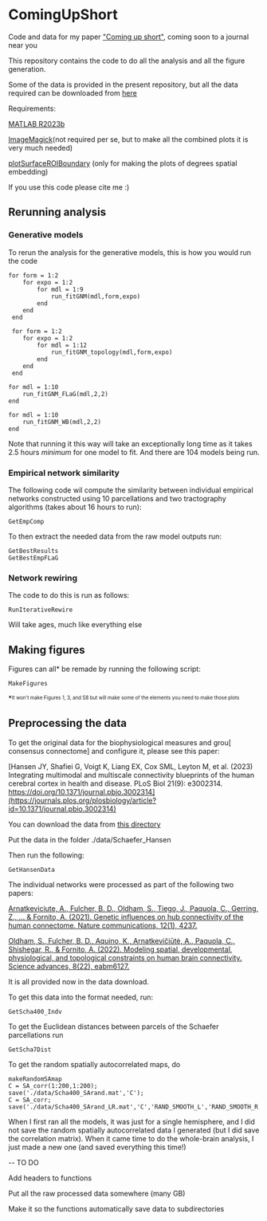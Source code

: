 # ComingUpShort
Code and data for my paper ["Coming up short"](https://www.biorxiv.org/content/10.1101/2024.11.18.624192v1.full), coming soon to a journal near you

This repository contains the code to do all the analysis and all the figure generation.

Some of the data is provided in the present repository, but all the data required can be downloaded from [here]() 

Requirements:

[MATLAB R2023b](https://au.mathworks.com/products/new_products/release2023b.html)

[ImageMagick](https://imagemagick.org/index.php)(not required per se, but to make all the combined plots it is very much needed) 

[plotSurfaceROIBoundary](https://github.com/StuartJO/plotSurfaceROIBoundary) (only for making the plots of degrees spatial embedding)

If you use this code please cite me :)

## Rerunning analysis

### Generative models

To rerun the analysis for the generative models, this is how you would run the code
```
for form = 1:2
    for expo = 1:2
        for mdl = 1:9
            run_fitGNM(mdl,form,expo)
        end
    end
 end

 for form = 1:2
    for expo = 1:2
        for mdl = 1:12
            run_fitGNM_topology(mdl,form,expo)
        end
    end
 end

for mdl = 1:10
    run_fitGNM_FLaG(mdl,2,2)
end

for mdl = 1:10
    run_fitGNM_WB(mdl,2,2)
end
```
Note that running it this way will take an exceptionally long time as it takes 2.5 hours _minimum_ for one model to fit. And there are 104 models being run.

### Empirical network similarity

The following code wil compute the similarity between individual empirical networks constructed using 10 parcellations and two tractography algorithms (takes about 16 hours to run):

```
GetEmpComp
```

To then extract the needed data from the raw model outputs run:
```
GetBestResults
GetBestEmpFLaG
```

### Network rewiring

The code to do this is run as follows:
```
RunIterativeRewire
```
Will take ages, much like everything else

## Making figures

Figures can all* be remade by running the following script:
```
MakeFigures
```

*<sup><sub>It won't make Figures 1, 3, and S8 but will make some of the elements you need to make those plots</sub></sup>

## Preprocessing the data

To get the original data for the biophysiological measures and grou[ consensus connectome] and configure it, please see this paper:

[Hansen JY, Shafiei G, Voigt K, Liang EX, Cox SML, Leyton M, et al. (2023) Integrating multimodal and multiscale connectivity blueprints of the human cerebral cortex in health and disease. PLoS Biol 21(9): e3002314. https://doi.org/10.1371/journal.pbio.3002314](https://journals.plos.org/plosbiology/article?id=10.1371/journal.pbio.3002314)

You can download the data from [this directory](https://github.com/netneurolab/hansen_many_networks/tree/v1.0.0/data/Schaefer400)

Put the data in the folder ./data/Schaefer_Hansen

Then run the following:
```
GetHansenData
```

The individual networks were processed as part of the following two papers:

[Arnatkeviciute, A., Fulcher, B. D., Oldham, S., Tiego, J., Paquola, C., Gerring, Z., ... & Fornito, A. (2021). Genetic influences on hub connectivity of the human connectome. Nature communications, 12(1), 4237.](https://www.nature.com/articles/s41467-021-24306-2)

[Oldham, S., Fulcher, B. D., Aquino, K., Arnatkevičiūtė, A., Paquola, C., Shishegar, R., & Fornito, A. (2022). Modeling spatial, developmental, physiological, and topological constraints on human brain connectivity. Science advances, 8(22), eabm6127.](https://www.science.org/doi/full/10.1126/sciadv.abm6127)

It is all provided now in the data download. 

To get this data into the format needed, run:
```
GetScha400_Indv
```

To get the Euclidean distances between parcels of the Schaefer parcellations run
```
GetScha7Dist
```

To get the random spatially autocorrelated maps, do
```
makeRandomSAmap
C = SA_corr(1:200,1:200);
save('./data/Scha400_SArand.mat','C');
C = SA_corr;
save('./data/Scha400_SArand_LR.mat','C','RAND_SMOOTH_L','RAND_SMOOTH_R');
```

When I first ran all the models, it was just for a single hemisphere, and I did not save the random spatially autocorrelated data I generated (but I did save the correlation matrix). When it came time to do the whole-brain analysis, I just made a new one (and saved everything this time!)

--
TO DO

Add headers to functions

Put all the raw processed data somewhere (many GB)

Make it so the functions automatically save data to subdirectories
